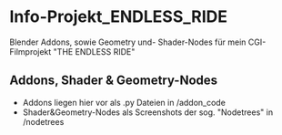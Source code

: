 # Info-Projekt_ENDLESS_RIDE
 Blender Addons, sowie Geometry und- Shader-Nodes für mein CGI-Filmprojekt "THE ENDLESS RIDE"

## Addons, Shader & Geometry-Nodes
 - Addons liegen hier vor als .py Dateien in /addon_code
 - Shader&Geometry-Nodes als Screenshots der sog. "Nodetrees" in /nodetrees
